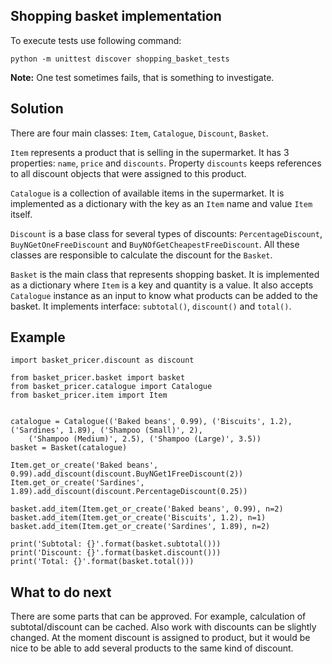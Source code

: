 ## Shopping basket implementation

To execute tests use following command:

    python -m unittest discover shopping_basket_tests

**Note:** One test sometimes fails, that is something to investigate.

## Solution

There are four main classes: `Item`, `Catalogue`, `Discount`, `Basket`.

`Item` represents a product that is selling in the supermarket. It has 3 properties: `name`, `price` and `discounts`. Property `discounts` keeps references to all discount objects that were assigned to this product.

`Catalogue` is a collection of available items in the supermarket. It is implemented as a dictionary with the key as an `Item` name and value `Item` itself.

`Discount` is a base class for several types of discounts: `PercentageDiscount`, `BuyNGetOneFreeDiscount` and `BuyNOfGetCheapestFreeDiscount`. All these classes are responsible to calculate the discount for the `Basket`.

`Basket` is the main class that represents shopping basket. It is implemented as a dictionary where `Item` is a key and quantity is a value. It also accepts `Catalogue` instance as an input to know what products can be added to the basket. It implements interface: `subtotal()`, `discount()` and `total()`.

## Example

    import basket_pricer.discount as discount

    from basket_pricer.basket import basket
    from basket_pricer.catalogue import Catalogue
    from basket_pricer.item import Item


    catalogue = Catalogue(('Baked beans', 0.99), ('Biscuits', 1.2), ('Sardines', 1.89), ('Shampoo (Small)', 2),
        ('Shampoo (Medium)', 2.5), ('Shampoo (Large)', 3.5))
    basket = Basket(catalogue)

    Item.get_or_create('Baked beans', 0.99).add_discount(discount.BuyNGet1FreeDiscount(2))
    Item.get_or_create('Sardines', 1.89).add_discount(discount.PercentageDiscount(0.25))

    basket.add_item(Item.get_or_create('Baked beans', 0.99), n=2)
    basket.add_item(Item.get_or_create('Biscuits', 1.2), n=1)
    basket.add_item(Item.get_or_create('Sardines', 1.89), n=2)

    print('Subtotal: {}'.format(basket.subtotal()))
    print('Discount: {}'.format(basket.discount()))
    print('Total: {}'.format(basket.total()))

## What to do next

There are some parts that can be approved. For example, calculation of subtotal/discount can be cached. Also work with discounts can be slightly changed. At the moment discount is assigned to product, but it would be nice to be able to add several products to the same kind of discount.
